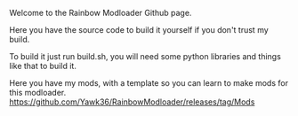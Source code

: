 Welcome to the Rainbow Modloader Github page.

Here you have the source code to build it yourself if you don't trust my build.

To build it just run build.sh, you will need some python libraries and things like that to build it.

Here you have my mods, with a template so you can learn to make mods for this modloader.
https://github.com/Yawk36/RainbowModloader/releases/tag/Mods
